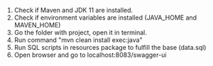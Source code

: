 1. Check if Maven and JDK 11 are installed.
2. Check if environment variables are installed (JAVA_HOME and MAVEN_HOME)
3. Go the folder with project, open it in terminal.
4. Run command "mvn clean install exec:java"
5. Run SQL scripts in resources package to fulfill the base (data.sql)
6. Open browser and go to localhost:8083/swagger-ui